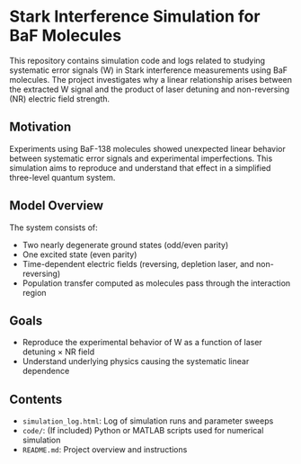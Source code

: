 # Stark Interference Simulation for BaF Molecules

This repository contains simulation code and logs related to studying systematic error signals (W) in Stark interference measurements using BaF molecules. The project investigates why a linear relationship arises between the extracted W signal and the product of laser detuning and non-reversing (NR) electric field strength.

## Motivation

Experiments using BaF-138 molecules showed unexpected linear behavior between systematic error signals and experimental imperfections. This simulation aims to reproduce and understand that effect in a simplified three-level quantum system.

## Model Overview

The system consists of:
- Two nearly degenerate ground states (odd/even parity)
- One excited state (even parity)
- Time-dependent electric fields (reversing, depletion laser, and non-reversing)
- Population transfer computed as molecules pass through the interaction region

## Goals

- Reproduce the experimental behavior of W as a function of laser detuning × NR field
- Understand underlying physics causing the systematic linear dependence

## Contents

- `simulation_log.html`: Log of simulation runs and parameter sweeps
- `code/`: (If included) Python or MATLAB scripts used for numerical simulation
- `README.md`: Project overview and instructions

